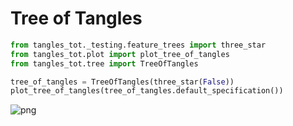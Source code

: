 # Tree of Tangles


```python
from tangles_tot._testing.feature_trees import three_star
from tangles_tot.plot import plot_tree_of_tangles
from tangles_tot.tree import TreeOfTangles

tree_of_tangles = TreeOfTangles(three_star(False))
plot_tree_of_tangles(tree_of_tangles.default_specification())
```


    
![png](../docs/converted_notebooks/tree_of_tangles_files/tree_of_tangles_1_0.png)
    

